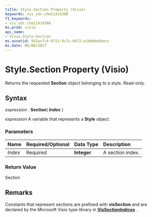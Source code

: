 ```yaml
---
title: Style.Section Property (Visio)
keywords: vis_sdr.chm11414300
f1_keywords:
- vis_sdr.chm11414300
ms.prod: visio
api_name:
- Visio.Style.Section
ms.assetid: 932acfc4-9713-4c7c-0472-a160ebddeecc
ms.date: 06/08/2017
---
```



# Style.Section Property (Visio)

Returns the requested  **Section** object belonging to a style. Read-only.


## Syntax

 _expression_ . **Section**( **_Index_** )

 _expression_ A variable that represents a **Style** object.


### Parameters



|**Name**|**Required/Optional**|**Data Type**|**Description**|
|:-----|:-----|:-----|:-----|
| _Index_|Required| **Integer**|A section index.|

### Return Value

Section


## Remarks

Constants that represent sections are prefixed with  **visSection** and are declared by the Microsoft Visio type library in **[VisSectionIndices](vissectionindices-enumeration-visio.md)** .


